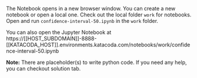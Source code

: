 The Notebook opens in a new browser window. You can create a new notebook or open a local one. Check out the local folder `work` for notebooks. Open and run `confidence-interval-50.ipynb` in the `work` folder.

You can also open the Jupyter Notebook at https://[[HOST_SUBDOMAIN]]-8888-[[KATACODA_HOST]].environments.katacoda.com/notebooks/work/confidence-interval-50.ipynb

**Note:**
There are placeholder(s) to write python code. If you need any help, you can checkout solution tab.